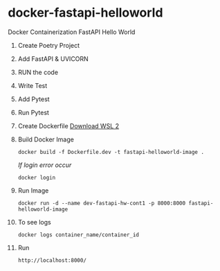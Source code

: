 # docker-fastapi-helloworld

Docker Containerization FastAPI Hello World

1. Create Poetry Project
2. Add FastAPI & UVICORN
3. RUN the code
4. Write Test
5. Add Pytest
6. Run Pytest
7. Create Dockerfile
   [Download WSL 2](https://wslstorestorage.blob.core.windows.net/wslblob/wsl_update_x64.msi)
8. Build Docker Image

   ```
   docker build -f Dockerfile.dev -t fastapi-helloworld-image .
   ```

   _If login error occur_

   ```
   docker login
   ```

9. Run Image
   ```
   docker run -d --name dev-fastapi-hw-cont1 -p 8000:8000 fastapi-helloworld-image
   ```
10. To see logs

    ```
    docker logs container_name/container_id
    ```

11. Run

    ```
    http://localhost:8000/
    ```
